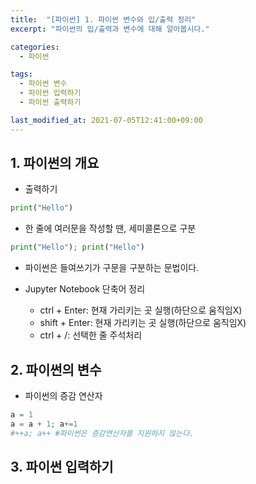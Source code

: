 ```yaml
---
title:  "[파이썬] 1. 파이썬 변수와 입/출력 정리"
excerpt: "파이썬의 입/출력과 변수에 대해 알아봅시다."

categories:
  - 파이썬

tags:
  - 파이썬 변수
  - 파이썬 입력하기
  - 파이썬 출력하기

last_modified_at: 2021-07-05T12:41:00+09:00
---
```


## 1. 파이썬의 개요
- 출력하기

```python
print("Hello")
```

- 한 줄에 여러문을 작성할 땐, 세미콜론으로 구분

```python
print("Hello"); print("Hello")
```

- 파이썬은 들여쓰기가 구문을 구분하는 문법이다.

- Jupyter Notebook 단축어 정리
  - ctrl + Enter: 현재 가리키는 곳 실행(하단으로 움직임X)
  - shift + Enter: 현재 가리키는 곳 실행(하단으로 움직임X)
  - ctrl + /: 선택한 줄 주석처리

## 2. 파이썬의 변수

- 파이썬의 증감 연산자
```python
a = 1
a = a + 1; a+=1
#++a; a++ #파이썬은 증감연산자를 지원하지 않는다.
```

## 3. 파이썬 입력하기
